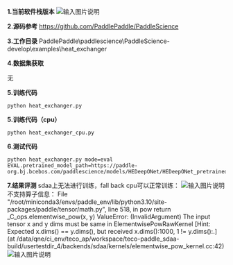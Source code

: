  **1.当前软件栈版本** 
![输入图片说明](https://foruda.gitee.com/images/1738900795709577351/8c234fbd_12173785.png "0f53ba650978b265cfb5091f991df07.png")

 **2.源码参考** 
https://github.com/PaddlePaddle/PaddleScience

 **3.工作目录** 
PaddlePaddle\paddlescience\PaddleScience-develop\examples\heat_exchanger

 **4.数据集获取** 

无

 **5.训练代码** 

```
python heat_exchanger.py

```
 **5.训练代码（cpu）** 

```
python heat_exchanger_cpu.py

```
 **6.测试代码** 

```
python heat_exchanger.py mode=eval EVAL.pretrained_model_path=https://paddle-org.bj.bcebos.com/paddlescience/models/HEDeepONet/HEDeepONet_pretrained.pdparams

```
 **7.结果评测** 
sdaa上无法进行训练，fall back cpu可以正常训练：
![输入图片说明](https://foruda.gitee.com/images/1739006787079279849/4fba37b1_12173785.png "106cd5ab05a8badf37a5f75a46bab77.png")
不支持算子信息：
 File "/root/miniconda3/envs/paddle_env/lib/python3.10/site-packages/paddle/tensor/math.py", line 518, in pow
    return _C_ops.elementwise_pow(x, y)
ValueError: (InvalidArgument) The input tensor x and y dims must be same in ElementwisePowRawKernel
  [Hint: Expected x.dims() == y.dims(), but received x.dims():1000, 1 != y.dims():.] (at /data/qne/ci_env/teco_ap/workspace/teco-paddle_sdaa-build/usertestdir_4/backends/sdaa/kernels/elementwise_pow_kernel.cc:42)
![输入图片说明](https://foruda.gitee.com/images/1739958181047068983/027f9abb_12173785.png "屏幕截图")